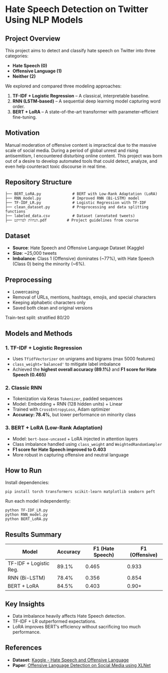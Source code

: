 
# Hate Speech Detection on Twitter Using NLP Models

## Project Overview

This project aims to detect and classify hate speech on Twitter into three categories:
- **Hate Speech (0)**
- **Offensive Language (1)**
- **Neither (2)**

We explored and compared three modeling approaches:
1. **TF-IDF + Logistic Regression** – A classical, interpretable baseline.
2. **RNN (LSTM-based)** – A sequential deep learning model capturing word order.
3. **BERT + LoRA** – A state-of-the-art transformer with parameter-efficient fine-tuning.

## Motivation

Manual moderation of offensive content is impractical due to the massive scale of social media. During a period of global unrest and rising antisemitism, I encountered disturbing online content. This project was born out of a desire to develop automated tools that could detect, analyze, and even help counteract toxic discourse in real time.

## Repository Structure

```
├── BERT_LoRA.py              # BERT with Low-Rank Adaptation (LoRA)
├── RNN_model.py              # Improved RNN (Bi-LSTM) model
├── TF-IDF_LR.py              # Logistic Regression with TF-IDF
├── clean_dataset.py          # Preprocessing and data splitting functions
├── labeled_data.csv          # Dataset (annotated tweets)
├── הנחיות לפרויקט.pdf         # Project guidelines from course
```

## Dataset

- **Source**: Hate Speech and Offensive Language Dataset (Kaggle)
- **Size**: ~25,000 tweets
- **Imbalance**: Class 1 (Offensive) dominates (~77%), with Hate Speech (Class 0) being the minority (~6%).

## Preprocessing

- Lowercasing
- Removal of URLs, mentions, hashtags, emojis, and special characters
- Keeping alphabetic characters only
- Saved both clean and original versions

Train-test split: stratified 80/20

## Models and Methods

### 1. TF-IDF + Logistic Regression
- Uses `TfidfVectorizer` on unigrams and bigrams (max 5000 features)
- `class_weight='balanced'` to mitigate label imbalance
- Achieved the **highest overall accuracy (89.1%)** and **F1 score for Hate Speech (0.465)**

### 2. Classic RNN
- Tokenization via Keras `Tokenizer`, padded sequences
- Model: Embedding + RNN (128 hidden units) + Linear
- Trained with `CrossEntropyLoss`, Adam optimizer
- **Accuracy: 78.4%**, but lower performance on minority class

### 3. BERT + LoRA (Low-Rank Adaptation)
- Model: `bert-base-uncased` + LoRA injected in attention layers
- Class imbalance handled using `class_weight` and `WeightedRandomSampler`
- **F1 score for Hate Speech improved to 0.403**
- More robust in capturing offensive and neutral language

## How to Run

Install dependencies:
```
pip install torch transformers scikit-learn matplotlib seaborn peft
```

Run each model independently:
```
python TF-IDF_LR.py
python RNN_model.py
python BERT_LoRA.py
```

## Results Summary

| Model                    | Accuracy | F1 (Hate Speech) | F1 (Offensive) |
|-------------------------|----------|------------------|----------------|
| TF-IDF + Logistic Reg.  | 89.1%    | 0.465            | 0.933          |
| RNN (Bi-LSTM)           | 78.4%    | 0.356            | 0.854          |
| BERT + LoRA             | 84.5%    | 0.403            | 0.90+          |

## Key Insights

- Data imbalance heavily affects Hate Speech detection.
- TF-IDF + LR outperformed expectations.
- LoRA improves BERT’s efficiency without sacrificing too much performance.

## References

- **Dataset**: [Kaggle - Hate Speech and Offensive Language](https://www.kaggle.com/datasets/lxqd/twitter-hate-speech)
- **Paper**: [Offensive Language Detection on Social Media using XLNet](https://arxiv.org/html/2506.21795v1)
